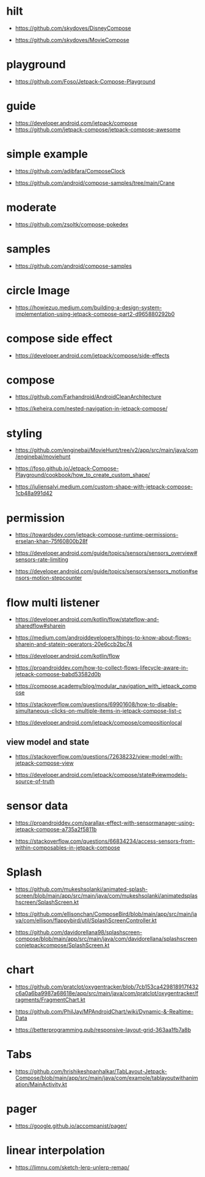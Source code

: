 # hilt

- https://github.com/skydoves/DisneyCompose

- https://github.com/skydoves/MovieCompose

# playground

-  https://github.com/Foso/Jetpack-Compose-Playground

# guide

- https://developer.android.com/jetpack/compose
- https://github.com/jetpack-compose/jetpack-compose-awesome

# simple example

- https://github.com/adibfara/ComposeClock
  
- https://github.com/android/compose-samples/tree/main/Crane

# moderate

- https://github.com/zsoltk/compose-pokedex

# samples

- https://github.com/android/compose-samples

# circle Image

- https://howiezuo.medium.com/building-a-design-system-implementation-using-jetpack-compose-part2-d965880292b0

# compose side effect
- https://developer.android.com/jetpack/compose/side-effects

# compose 
- https://github.com/Farhandroid/AndroidCleanArchitecture

- https://keheira.com/nested-navigation-in-jetpack-compose/

# styling

- https://github.com/enginebai/MovieHunt/tree/v2/app/src/main/java/com/enginebai/moviehunt

  <!-- shapes -->
- https://foso.github.io/Jetpack-Compose-Playground/cookbook/how_to_create_custom_shape/
- https://juliensalvi.medium.com/custom-shape-with-jetpack-compose-1cb48a991d42


# permission

- https://towardsdev.com/jetpack-compose-runtime-permissions-erselan-khan-75f60800b28f

<!-- rate limiting -->
- https://developer.android.com/guide/topics/sensors/sensors_overview#sensors-rate-limiting

<!-- motion stepcounter -->
- https://developer.android.com/guide/topics/sensors/sensors_motion#sensors-motion-stepcounter


# flow multi listener

- https://developer.android.com/kotlin/flow/stateflow-and-sharedflow#sharein

- https://medium.com/androiddevelopers/things-to-know-about-flows-sharein-and-statein-operators-20e6ccb2bc74

<!-- flow to state -->
- https://developer.android.com/kotlin/flow

- https://proandroiddev.com/how-to-collect-flows-lifecycle-aware-in-jetpack-compose-babd53582d0b


<!-- mutable state flow -->
- https://compose.academy/blog/modular_navigation_with_jetpack_compose

- https://stackoverflow.com/questions/69901608/how-to-disable-simultaneous-clicks-on-multiple-items-in-jetpack-compose-list-c

<!-- composite Local -->
- https://developer.android.com/jetpack/compose/compositionlocal


## view model and state

<!-- launch state -->
- https://stackoverflow.com/questions/72638232/view-model-with-jetpack-compose-view

<!-- viewmodel state -->
- https://developer.android.com/jetpack/compose/state#viewmodels-source-of-truth




# sensor data 

- https://proandroiddev.com/parallax-effect-with-sensormanager-using-jetpack-compose-a735a2f5811b

- https://stackoverflow.com/questions/66834234/access-sensors-from-within-composables-in-jetpack-compose


# Splash

- https://github.com/mukeshsolanki/animated-splash-screen/blob/main/app/src/main/java/com/mukeshsolanki/animatedsplashscreen/SplashScreen.kt

- https://github.com/ellisonchan/ComposeBird/blob/main/app/src/main/java/com/ellison/flappybird/util/SplashScreenController.kt

- https://github.com/davidorellana98/splashscreen-compose/blob/main/app/src/main/java/com/davidorellana/splashscreenconjetpackcompose/SplashScreen.kt


# chart

- https://github.com/pratclot/oxygentracker/blob/7cb153ca429818917f432c6a0a6ba9987a68618e/app/src/main/java/com/pratclot/oxygentracker/fragments/FragmentChart.kt

<!-- mpchart realtime updates -->
- https://github.com/PhilJay/MPAndroidChart/wiki/Dynamic-&-Realtime-Data

<!-- responsive grid -->
- https://betterprogramming.pub/responsive-layout-grid-363aa1fb7a8b


# Tabs

- https://github.com/hrishikeshpanhalkar/TabLayout-Jetpack-Compose/blob/main/app/src/main/java/com/example/tablayoutwithanimation/MainActivity.kt

# pager

- https://google.github.io/accompanist/pager/

# linear interpolation

- https://limnu.com/sketch-lerp-unlerp-remap/
